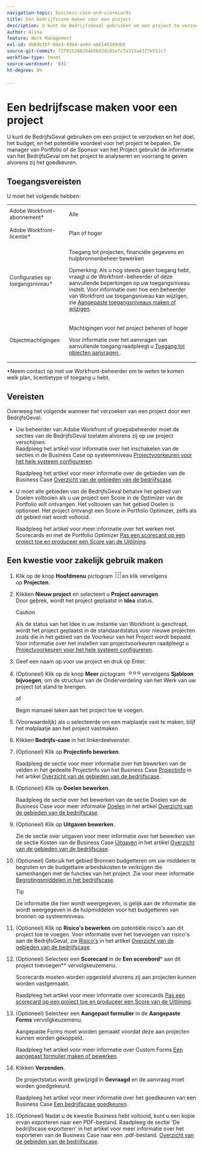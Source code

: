 ```yaml
---
navigation-topic: business-case-and-scorecards
title: Een bedrijfscase maken voor een project
description: U kunt de BedrijfsGeval gebruiken om een project te verzoeken en het doel, het budget, en het potentiële voordeel voor het project te bepalen. De manager van Portfolio of de Sponsor van het Project gebruikt de informatie van het BedrijfsGeval om het project te analyseren en voorrang te geven alvorens zij het goedkeuren.
author: Alina
feature: Work Management
exl-id: db69b3bf-04e3-49b4-ae0d-ab6145389db5
source-git-commit: f2f825280204b56d2dc85efc7a315a4377e551c7
workflow-type: tm+mt
source-wordcount: '831'
ht-degree: 0%

---
```


# Een bedrijfscase maken voor een project

U kunt de BedrijfsGeval gebruiken om een project te verzoeken en het doel, het budget, en het potentiële voordeel voor het project te bepalen. De manager van Portfolio of de Sponsor van het Project gebruikt de informatie van het BedrijfsGeval om het project te analyseren en voorrang te geven alvorens zij het goedkeuren.

## Toegangsvereisten

U moet het volgende hebben:

<table style="table-layout:auto"> 
 <col> 
 <col> 
 <tbody> 
  <tr> 
   <td role="rowheader">Adobe Workfront-abonnement*</td> 
   <td> <p>Alle </p> </td> 
  </tr> 
  <tr> 
   <td role="rowheader">Adobe Workfront-licentie*</td> 
   <td> <p>Plan of hoger</p> </td> 
  </tr> 
  <tr> 
   <td role="rowheader">Configuraties op toegangsniveau*</td> 
   <td> <p>Toegang tot projecten, financiële gegevens en hulpbronnenbeheer bewerken</p> <p>Opmerking: Als u nog steeds geen toegang hebt, vraagt u de Workfront-beheerder of deze aanvullende beperkingen op uw toegangsniveau instelt. Voor informatie over hoe een beheerder van Workfront uw toegangsniveau kan wijzigen, zie <a href="../../../administration-and-setup/add-users/configure-and-grant-access/create-modify-access-levels.md" class="MCXref xref">Aangepaste toegangsniveaus maken of wijzigen</a>.</p> </td> 
  </tr> 
  <tr> 
   <td role="rowheader">Objectmachtigingen</td> 
   <td> <p>Machtigingen voor het project beheren of hoger</p> <p>Voor informatie over het aanvragen van aanvullende toegang raadpleegt u <a href="../../../workfront-basics/grant-and-request-access-to-objects/request-access.md" class="MCXref xref">Toegang tot objecten aanvragen </a>.</p> </td> 
  </tr> 
 </tbody> 
</table>

&#42;Neem contact op met uw Workfront-beheerder om te weten te komen welk plan, licentietype of toegang u hebt.

## Vereisten

Overweeg het volgende wanneer het verzoeken van een project door een BedrijfsGeval:

* Uw beheerder van Adobe Workfront of groepsbeheerder moet de secties van de BedrijfsGeval toelaten alvorens zij op uw project verschijnen.\
   Raadpleeg het artikel voor informatie over het inschakelen van de secties in de Business Case op systeemniveau [Projectvoorkeuren voor het hele systeem configureren](../../../administration-and-setup/set-up-workfront/configure-system-defaults/set-project-preferences.md).

   Raadpleeg het artikel voor meer informatie over de gebieden van de Business Case [Overzicht van de gebieden van de bedrijfscase](../../../manage-work/projects/define-a-business-case/areas-of-business-case.md).

* U moet alle gebieden van de BedrijfsGeval behalve het gebied van Doelen voltooien als u uw project een Score in de Optimizer van de Portfolio wilt ontvangen. Het voltooien van het gebied Doelen is optioneel. Het project ontvangt een Score in Portfolio Optimizer, zelfs als dit gebied niet wordt voltooid.

   Raadpleeg het artikel voor meer informatie over het werken met Scorecards en met de Portfolio Optimizer [Pas een scorecard op een project toe en produceer een Score van de Uitlijning](../../../manage-work/projects/define-a-business-case/apply-scorecard-to-project-to-generate-alignment-score.md).

## Een kwestie voor zakelijk gebruik maken

1. Klik op de knop **Hoofdmenu** pictogram ![](assets/main-menu-icon.png)en klik vervolgens op **Projecten**.
1. Klikken **Nieuw project** en selecteert u **Project aanvragen**.\
   Door gebrek, wordt het project geplaatst in **Idea** status.

   >[!CAUTION]
   >
   >Als de status van het Idee in uw instantie van Workfront is geschrapt, wordt het project geplaatst in de standaardstatus voor nieuwe projecten zoals die in het gebied van de Voorkeur van het Project wordt bepaald. Voor informatie over het instellen van projectvoorkeuren raadpleegt u [Projectvoorkeuren voor het hele systeem configureren](../../../administration-and-setup/set-up-workfront/configure-system-defaults/set-project-preferences.md).

1. Geef een naam op voor uw project en druk op Enter.
1. (Optioneel) Klik op de knop **Meer** pictogram ![](assets/qs-more-icon-on-an-object.png)vervolgens **Sjabloon bijvoegen**, om de structuur van de Onderverdeling van het Werk van uw project tot stand te brengen.

   of

   Begin manueel taken aan het project toe te voegen.

1. (Voorwaardelijk) als u selecteerde om een malplaatje vast te maken, blijf het malplaatje aan het project vastmaken
1. Klikken **Bedrijfs-case** in het linkerdeelvenster.
1. (Optioneel) Klik op **Projectinfo bewerken**. 

   Raadpleeg de sectie voor meer informatie over het bewerken van de velden in het gedeelte Projectinfo van het Business Case [Projectinfo](../../../manage-work/projects/define-a-business-case/areas-of-business-case.md#project-info) in het artikel [Overzicht van de gebieden van de bedrijfscase](../../../manage-work/projects/define-a-business-case/areas-of-business-case.md).

1. (Optioneel) Klik op **Doelen bewerken**.

   Raadpleeg de sectie over het bewerken van de sectie Doelen van de Business Case voor meer informatie [Doelen](../../../manage-work/projects/define-a-business-case/areas-of-business-case.md#goals) in het artikel [Overzicht van de gebieden van de bedrijfscase](../../../manage-work/projects/define-a-business-case/areas-of-business-case.md).

1. (Optioneel) Klik op **Uitgaven bewerken**.

   Zie de sectie over uitgaven voor meer informatie over het bewerken van de sectie Kosten van de Business Case [Uitgaven](../../../manage-work/projects/define-a-business-case/areas-of-business-case.md#expenses) in het artikel [Overzicht van de gebieden van de bedrijfscase](../../../manage-work/projects/define-a-business-case/areas-of-business-case.md).

1. (Optioneel) Gebruik het gebied Bronnen budgetteren om uw middelen te begroten en de budgettaire arbeidskosten te verkrijgen die samenhangen met de functies van het project. Zie voor meer informatie [Begrotingsmiddelen in het bedrijfscase](../../../manage-work/projects/define-a-business-case/budget-resources-in-business-case.md).

   >[!TIP]
   >
   >De informatie die hier wordt weergegeven, is gelijk aan de informatie die wordt weergegeven in de hulpmiddelen voor het budgetteren van bronnen op systeemniveau.

1. (Optioneel) Klik op **Risico&#39;s bewerken** om potentiële risico&#39;s aan dit project toe te voegen. Voor informatie over het toevoegen van risico&#39;s aan de BedrijfsGeval, zie [Risico&#39;s](../../../manage-work/projects/define-a-business-case/areas-of-business-case.md#risks) in het artikel [Overzicht van de gebieden van de bedrijfscase](../../../manage-work/projects/define-a-business-case/areas-of-business-case.md).
1. (Optioneel) Selecteer een **Scorecard** in de **Een scorebord*** aan dit project toevoegen** vervolgkeuzemenu.

   Scorecards moeten worden opgesteld alvorens zij aan projecten kunnen worden vastgemaakt.

   Raadpleeg het artikel voor meer informatie over scorecards [Pas een scorecard op een project toe en produceer een Score van de Uitlijning](../../../manage-work/projects/define-a-business-case/apply-scorecard-to-project-to-generate-alignment-score.md).

1. (Optioneel) Selecteer een **Aangepast formulier** in de **Aangepaste Forms** vervolgkeuzemenu.

   Aangepaste Forms moet worden gemaakt voordat deze aan projecten kunnen worden gekoppeld.

   Raadpleeg het artikel voor meer informatie over Custom Forms [Een aangepast formulier maken of bewerken](../../../administration-and-setup/customize-workfront/create-manage-custom-forms/create-or-edit-a-custom-form.md).

1. Klikken **Verzenden**.

   De projectstatus wordt gewijzigd in **Gevraagd** en de aanvraag moet worden goedgekeurd.

   Raadpleeg het artikel voor meer informatie over het goedkeuren van een Business Case [Een bedrijfscase goedkeuren](../../../manage-work/projects/define-a-business-case/approve-business-case.md).

1. (Optioneel) Nadat u de kwestie Business hebt voltooid, kunt u een kopie ervan exporteren naar een PDF-bestand. Raadpleeg de sectie &#39;De bedrijfscase exporteren&#39; in het artikel voor meer informatie over het exporteren van de Business Case naar een .pdf-bestand. [Overzicht van de gebieden van de bedrijfscase](../../../manage-work/projects/define-a-business-case/areas-of-business-case.md).
